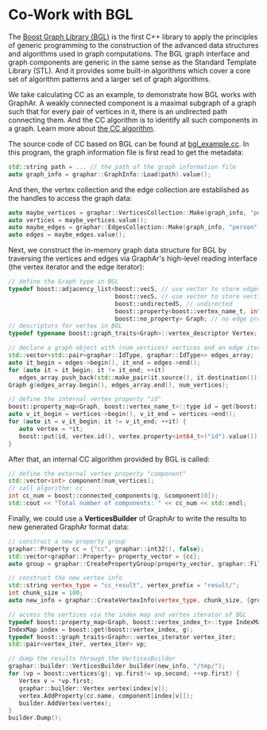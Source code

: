 # Co-Work with BGL

The [Boost Graph Library
(BGL)](https://cs.brown.edu/~jwicks/boost/libs/graph/doc/) is the first
C++ library to apply the principles of generic programming to the
construction of the advanced data structures and algorithms used in
graph computations. The BGL graph interface and graph components are
generic in the same sense as the Standard Template Library (STL). And it
provides some built-in algorithms which cover a core set of algorithm
patterns and a larger set of graph algorithms.

We take calculating CC as an example, to demonstrate how BGL works with
GraphAr. A weakly connected component is a maximal subgraph of a graph
such that for every pair of vertices in it, there is an undirected path
connecting them. And the CC algorithm is to identify all such components
in a graph. Learn more about [the CC
algorithm](https://en.wikipedia.org/wiki/Connected_component).

The source code of CC based on BGL can be found at
[bgl_example.cc](https://github.com/apache/incubator-graphar/blob/main/cpp/examples/bgl_example.cc).
In this program, the graph information file is first read to get the
metadata:

```cpp
std::string path = ... // the path of the graph information file
auto graph_info = graphar::GraphInfo::Load(path).value();
```

And then, the vertex collection and the edge collection are established
as the handles to access the graph data:

```cpp
auto maybe_vertices = graphar::VerticesCollection::Make(graph_info, "person");
auto vertices = maybe_vertices.value();
auto maybe_edges = graphar::EdgesCollection::Make(graph_info, "person", "knows", "person", graphar::AdjListType::ordered_by_source);
auto edges = maybe_edges.value();
```

Next, we construct the in-memory graph data structure for BGL by
traversing the vertices and edges via GraphAr's high-level reading
interface (the vertex iterator and the edge iterator):

```cpp
// define the Graph type in BGL
typedef boost::adjacency_list<boost::vecS, // use vector to store edges
                              boost::vecS, // use vector to store vertices
                              boost::undirectedS, // undirected
                              boost::property<boost::vertex_name_t, int64_t>, // vertex property
                              boost::no_property> Graph; // no edge property
// descriptors for vertex in BGL
typedef typename boost::graph_traits<Graph>::vertex_descriptor Vertex;

// declare a graph object with (num_vertices) vertices and an edge iterator
std::vector<std::pair<graphar::IdType, graphar::IdType>> edges_array;
auto it_begin = edges->begin(), it_end = edges->end();
for (auto it = it_begin; it != it_end; ++it)
   edges_array.push_back(std::make_pair(it.source(), it.destination()));
Graph g(edges_array.begin(), edges_array.end(), num_vertices);

// define the internal vertex property "id"
boost::property_map<Graph, boost::vertex_name_t>::type id = get(boost::vertex_name_t(), g);
auto v_it_begin = vertices->begin(), v_it_end = vertices->end();
for (auto it = v_it_begin; it != v_it_end; ++it) {
   auto vertex = *it;
   boost::put(id, vertex.id(), vertex.property<int64_t>("id").value());
}
```

After that, an internal CC algorithm provided by BGL is called:

```cpp
// define the external vertex property "component"
std::vector<int> component(num_vertices);
// call algorithm: cc
int cc_num = boost::connected_components(g, &component[0]);
std::cout << "Total number of components: " << cc_num << std::endl;
```

Finally, we could use a **VerticesBuilder** of GraphAr to write the
results to new generated GraphAr format data:

```cpp
// construct a new property group
graphar::Property cc = {"cc", graphar::int32(), false};
std::vector<graphar::Property> property_vector = {cc};
auto group = graphar::CreatePropertyGroup(property_vector, graphar::FileType::PARQUET);

// construct the new vertex info
std::string vertex_type = "cc_result", vertex_prefix = "result/";
int chunk_size = 100;
auto new_info = graphar::CreateVertexInfo(vertex_type, chunk_size, {group}, vertex_prefix);

// access the vertices via the index map and vertex iterator of BGL
typedef boost::property_map<Graph, boost::vertex_index_t>::type IndexMap;
IndexMap index = boost::get(boost::vertex_index, g);
typedef boost::graph_traits<Graph>::vertex_iterator vertex_iter;
std::pair<vertex_iter, vertex_iter> vp;

// dump the results through the VerticesBuilder
graphar::builder::VerticesBuilder builder(new_info, "/tmp/");
for (vp = boost::vertices(g); vp.first!= vp.second; ++vp.first) {
   Vertex v = *vp.first;
   graphar::builder::Vertex vertex(index[v]);
   vertex.AddProperty(cc.name, component[index[v]]);
   builder.AddVertex(vertex);
}
builder.Dump();
```
